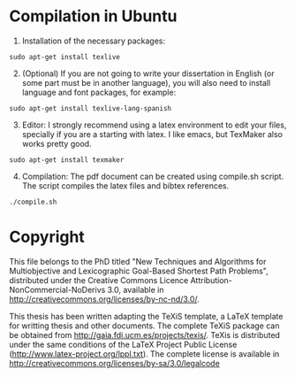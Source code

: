 # Compilation in Ubuntu

1.  Installation of the necessary packages:
<pre><code>sudo apt-get install texlive </code></pre>
2. (Optional) If you are not going to write your dissertation in English (or some part must be in another language), 
you will also need to install language and font packages, for example: 
<pre><code>sudo apt-get install texlive-lang-spanish</code></pre>
3. Editor: I strongly recommend using a latex environment to edit your files, specially if you are a starting with latex. I like emacs, but TexMaker also works pretty good. 
<pre><code>sudo apt-get install texmaker</code></pre>
4. Compilation: The pdf document can be created using compile.sh script. The script compiles the latex files and bibtex references. 
<pre><code>./compile.sh</code></pre>

# Copyright

This file belongs to the PhD titled "New Techniques and Algorithms for Multiobjective and Lexicographic Goal-Based Shortest Path Problems", 
distributed under the Creative Commons Licence Attribution-NonCommercial-NoDerivs 3.0, available in http://creativecommons.org/licenses/by-nc-nd/3.0/. 

This thesis has been written adapting the TeXiS template, a LaTeX template for writting thesis and other documents. 
The complete TeXiS package can be obtained from http://gaia.fdi.ucm.es/projects/texis/. 
TeXis is distributed under the same conditions of the LaTeX Project Public License (http://www.latex-project.org/lppl.txt). 
The complete license is available in http://creativecommons.org/licenses/by-sa/3.0/legalcode 
